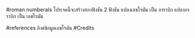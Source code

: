 #roman  numberals
โปรเจคนี้จะสร้างสองฟังชัน 2 ฟังชัน
แปลงเลขโรมัน เป็น อาราบิก
แปลงอาราบิก เป็น เลขโรมัน 

#references
ลิงค์ข้อมูลเลขโรมัน
#Credits